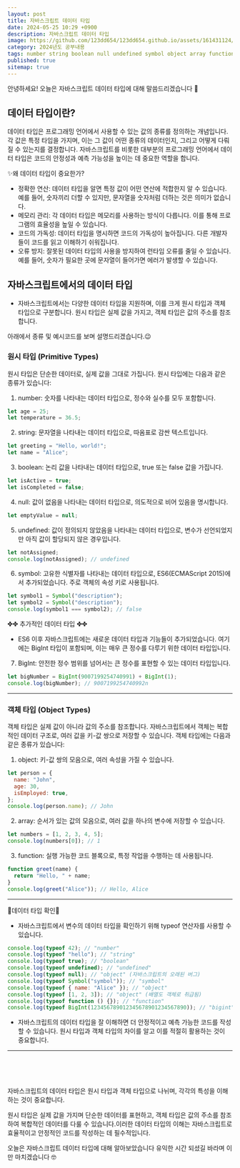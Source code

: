 ```yaml
---
layout: post
title: 자바스크립트 데이터 타입
date: 2024-05-25 10:29 +0900
description: 자바스크립트 데이터 타입
image: https://github.com/123dd654/123dd654.github.io/assets/161431124/c7c13c03-7de9-4993-8f52-509c71093cb6
category: 2024년도 공부내용
tags: number string boolean null undefined symbol object array function BigInt
published: true
sitemap: true
---
```


안녕하세요!
오늘은 자바스크립트 데이터 타입에 대해 말씀드리겠습니다 🍞

## 데이터 타입이란?

데이터 타입은 프로그래밍 언어에서 사용할 수 있는 값의 종류를 정의하는 개념입니다.
각 값은 특정 타입을 가지며, 이는 그 값이 어떤 종류의 데이터인지, 그리고 어떻게 다뤄질 수 있는지를 결정합니다.
자바스크립트를 비롯한 대부분의 프로그래밍 언어에서 데이터 타입은 코드의 안정성과 예측 가능성을 높이는 데 중요한 역할을 합니다.

✨왜 데이터 타입이 중요한가?

- 정확한 연산: 데이터 타입을 알면 특정 값이 어떤 연산에 적합한지 알 수 있습니다.
  예를 들어, 숫자끼리 더할 수 있지만, 문자열을 숫자처럼 더하는 것은 의미가 없습니다.
- 메모리 관리: 각 데이터 타입은 메모리를 사용하는 방식이 다릅니다.
  이를 통해 프로그램의 효율성을 높일 수 있습니다.
- 코드의 가독성: 데이터 타입을 명시하면 코드의 가독성이 높아집니다.
  다른 개발자들이 코드를 읽고 이해하기 쉬워집니다.
- 오류 방지: 잘못된 데이터 타입의 사용을 방지하여 런타임 오류를 줄일 수 있습니다.
  예를 들어, 숫자가 필요한 곳에 문자열이 들어가면 에러가 발생할 수 있습니다.

## 자바스크립트에서의 데이터 타입

- 자바스크립트에서는 다양한 데이터 타입을 지원하며, 이를 크게 원시 타입과 객체 타입으로 구분합니다.
  원시 타입은 실제 값을 가지고, 객체 타입은 값의 주소를 참조합니다.

아래에서 종류 및 예시코드를 보며 설명드리겠습니다.😉

### 원시 타입 (Primitive Types)

원시 타입은 단순한 데이터로, 실제 값을 그대로 가집니다.
원시 타입에는 다음과 같은 종류가 있습니다:

1.  number: 숫자를 나타내는 데이터 타입으로, 정수와 실수를 모두 포함합니다.

```javascript
let age = 25;
let temperature = 36.5;
```

2.  string: 문자열을 나타내는 데이터 타입으로, 따옴표로 감싼 텍스트입니다.

```javascript
let greeting = "Hello, world!";
let name = "Alice";
```

3.  boolean: 논리 값을 나타내는 데이터 타입으로, true 또는 false 값을 가집니다.

```javascript
let isActive = true;
let isCompleted = false;
```

4.  null: 값이 없음을 나타내는 데이터 타입으로, 의도적으로 비어 있음을 명시합니다.

```javascript
let emptyValue = null;
```

5.  undefined: 값이 정의되지 않았음을 나타내는 데이터 타입으로,
    변수가 선언되었지만 아직 값이 할당되지 않은 경우입니다.

```javascript
let notAssigned;
console.log(notAssigned); // undefined
```

6.  symbol: 고유한 식별자를 나타내는 데이터 타입으로, ES6(ECMAScript 2015)에서 추가되었습니다.
    주로 객체의 속성 키로 사용됩니다.

```javascript
let symbol1 = Symbol("description");
let symbol2 = Symbol("description");
console.log(symbol1 === symbol2); // false
```

✤✤ 추가적인 데이터 타입 ✤✤

- ES6 이후 자바스크립트에는 새로운 데이터 타입과 기능들이 추가되었습니다.
  여기에는 BigInt 타입이 포함되며, 이는 매우 큰 정수를 다루기 위한 데이터 타입입니다.

7.  BigInt: 안전한 정수 범위를 넘어서는 큰 정수를 표현할 수 있는 데이터 타입입니다.

```javascript
let bigNumber = BigInt(9007199254740991) + BigInt(1);
console.log(bigNumber); // 9007199254740992n
```

---

### 객체 타입 (Object Types)

객체 타입은 실제 값이 아니라 값의 주소를 참조합니다.
자바스크립트에서 객체는 복합적인 데이터 구조로, 여러 값을 키-값 쌍으로 저장할 수 있습니다.
객체 타입에는 다음과 같은 종류가 있습니다:

1.  object: 키-값 쌍의 모음으로, 여러 속성을 가질 수 있습니다.

```javascript
let person = {
  name: "John",
  age: 30,
  isEmployed: true,
};
console.log(person.name); // John
```

2.  array: 순서가 있는 값의 모음으로, 여러 값을 하나의 변수에 저장할 수 있습니다.

```javascript
let numbers = [1, 2, 3, 4, 5];
console.log(numbers[0]); // 1
```

3.  function: 실행 가능한 코드 블록으로, 특정 작업을 수행하는 데 사용됩니다.

```javascript
function greet(name) {
  return "Hello, " + name;
}
console.log(greet("Alice")); // Hello, Alice
```

---

🩵데이터 타입 확인🩵

- 자바스크립트에서 변수의 데이터 타입을 확인하기 위해 typeof 연산자를 사용할 수 있습니다.

```javascript
console.log(typeof 42); // "number"
console.log(typeof "hello"); // "string"
console.log(typeof true); // "boolean"
console.log(typeof undefined); // "undefined"
console.log(typeof null); // "object" (자바스크립트의 오래된 버그)
console.log(typeof Symbol("symbol")); // "symbol"
console.log(typeof { name: "Alice" }); // "object"
console.log(typeof [1, 2, 3]); // "object" (배열도 객체로 취급됨)
console.log(typeof function () {}); // "function"
console.log(typeof BigInt(123456789012345678901234567890)); // "bigint"
```

- 자바스크립트의 데이터 타입을 잘 이해하면 더 안정적이고 예측 가능한 코드를 작성할 수 있습니다.
  원시 타입과 객체 타입의 차이를 알고 이를 적절히 활용하는 것이 중요합니다.

---

<br />
<br />
<br />

자바스크립트의 데이터 타입은 원시 타입과 객체 타입으로 나뉘며, 각각의 특성을 이해하는 것이 중요합니다.

원시 타입은 실제 값을 가지며 단순한 데이터를 표현하고, 객체 타입은 값의 주소를 참조하여 복합적인 데이터를 다룰 수 있습니다.이러한 데이터 타입의 이해는 자바스크립트로 효율적이고 안정적인 코드를 작성하는 데 필수적입니다.

오늘은 자바스크립트 데이터 타입에 대해 알아보았습니다 유익한 시간 되셨길 바라며 이만 마치겠습니다 🤓
